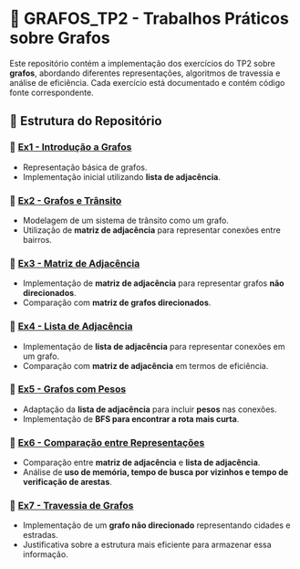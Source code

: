 # 📌 GRAFOS_TP2 - Trabalhos Práticos sobre Grafos

Este repositório contém a implementação dos exercícios do TP2 sobre **grafos**, abordando diferentes representações, algoritmos de travessia e análise de eficiência. Cada exercício está documentado e contém código fonte correspondente.

## 📂 Estrutura do Repositório

### 🔹 [Ex1 - Introdução a Grafos](Ex1/Ex1_Tp2_Grafos.md)
- Representação básica de grafos.
- Implementação inicial utilizando **lista de adjacência**.

### 🔹 [Ex2 - Grafos e Trânsito](Ex2/Ex2_Tp2_Grafos_Transito.md)
- Modelagem de um sistema de trânsito como um grafo.
- Utilização de **matriz de adjacência** para representar conexões entre bairros.

### 🔹 [Ex3 - Matriz de Adjacência](Ex3/Ex3_Tp2_Grafo_Matriz_NaoDirecionado.py)
- Implementação de **matriz de adjacência** para representar grafos **não direcionados**.
- Comparação com **matriz de grafos direcionados**.

### 🔹 [Ex4 - Lista de Adjacência](Ex4/Ex4_Tp2.md)
- Implementação de **lista de adjacência** para representar conexões em um grafo.
- Comparação com **matriz de adjacência** em termos de eficiência.

### 🔹 [Ex5 - Grafos com Pesos](Ex5/Ex5_Grafo_ComPesos.md)
- Adaptação da **lista de adjacência** para incluir **pesos** nas conexões.
- Implementação de **BFS para encontrar a rota mais curta**.

### 🔹 [Ex6 - Comparação entre Representações](Ex6/Ex6_Comparacao.md)
- Comparação entre **matriz de adjacência** e **lista de adjacência**.
- Análise de **uso de memória, tempo de busca por vizinhos e tempo de verificação de arestas**.

### 🔹 [Ex7 - Travessia de Grafos](Ex7/Ex7_Grafo.md)
- Implementação de um **grafo não direcionado** representando cidades e estradas.
- Justificativa sobre a estrutura mais eficiente para armazenar essa informação.

